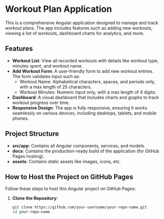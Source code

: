 # Workout Plan Application

This is a comprehensive Angular application designed to manage and track workout plans. The app includes features such as adding new workouts, viewing a list of workouts, dashboard charts for analytics, and more.

## Features

- **Workout List**: View all recorded workouts with details like workout type, minutes spent, and workout name.
- **Add Workout Form**: A user-friendly form to add new workout entries. The form validates input such as:
  - Workout Name: Alphabetical characters, spaces, and periods only, with a max length of 25 characters.
  - Workout Minutes: Numeric input only, with a max length of 4 digits.
- **Dashboard**: A visual dashboard that includes charts and graphs to track workout progress over time.
- **Responsive Design**: The app is fully responsive, ensuring it works seamlessly on various devices, including desktops, tablets, and mobile phones.

## Project Structure

- **src/app**: Contains all Angular components, services, and models.
- **docs**: Contains the production-ready build of the application (for GitHub Pages hosting).
- **assets**: Contains static assets like images, icons, etc.

## How to Host the Project on GitHub Pages

Follow these steps to host this Angular project on GitHub Pages:

1. **Clone the Repository**:
   ```bash
   git clone https://github.com/your-username/your-repo-name.git
   cd your-repo-name
